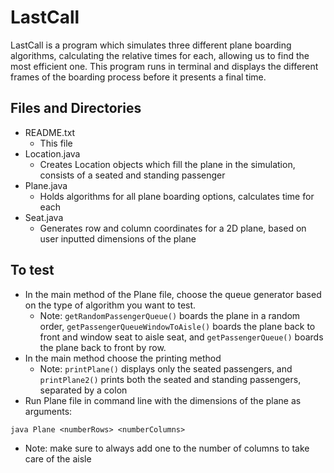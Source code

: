 # LastCall

LastCall is a program which simulates three different plane boarding algorithms, calculating the relative times for each, allowing us to find the most efficient one.
This program runs in terminal and displays the different frames of the boarding process before it presents a final time.

## Files and Directories

* README.txt
  * This file
* Location.java
  * Creates Location objects which fill the plane in the simulation, consists of a seated and standing passenger
* Plane.java
  * Holds algorithms for all plane boarding options, calculates time for each
* Seat.java
  * Generates row and column coordinates for a 2D plane, based on user inputted dimensions of the plane

## To test
* In the main method of the Plane file, choose the queue generator based on the type of algorithm you want to test.
  * Note: `getRandomPassengerQueue()` boards the plane in a random order, `getPassengerQueueWindowToAisle()` boards the plane back to front and window seat to aisle seat,
  and `getPassengerQueue()` boards the plane back to front by row.
* In the main method choose the printing method
  * Note: `printPlane()` displays only the seated passengers, and `printPlane2()` prints both the seated and standing passengers, separated by a colon
* Run Plane file in command line with the dimensions of the plane as arguments:
 ```
 java Plane <numberRows> <numberColumns>
 ```
  * Note: make sure to always add one to the number of columns to take care of the aisle
